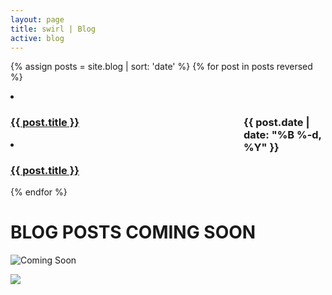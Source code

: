 ```yaml
---
layout: page
title: swirl | Blog
active: blog
---
```


<!--- <h1>My <img src="/images/ab_head_med.png" height="50px" style="padding-bottom:10px"> Blog</h1> --->

{% assign posts = site.blog | sort: 'date' %}
{% for post in posts reversed %}
<li class="hidden-xs"><h3><a href="{{ post.url }}">{{ post.title }}</a>	
<span class="hidden-xs" style="width: 8em; float: right; ">{{ post.date | date: "%B %-d, %Y" }}</span></h3></li>

<li class="visible-xs text-center"><h3><a href="{{ post.url }}">{{ post.title }}</a></h3></li>
{% endfor %}

# BLOG POSTS COMING SOON
![Coming Soon](https://media.giphy.com/media/OnN0BH0nP8qVW/giphy.gif)

<img src="https://media.giphy.com/media/OnN0BH0nP8qVW/giphy.gif" align="middle">
